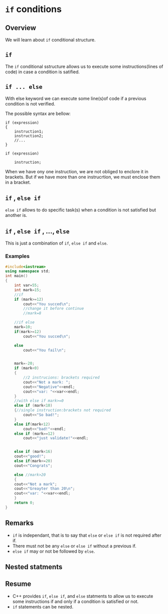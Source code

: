 # ````if```` conditions

## Overview

We will learn about ````if```` conditional structure.

## ````if````

The ````if```` conditional sstructure allows us to execute some instructions(lines of code) in case a condition is satified.

## ````if ... else````

With else keyword we can execute some line(s)of code if a previous condition is not verified.

The  possible syntax are bellow:

````x
if (expression)
{
    instruction1;
    instruction2;
    //...
}
````

````x
if (expression)

    instruction;

````

When we have ony one instruction, we are not obliged to enclore it in brackets. But if we have more than one instrucrtion, we must enclose them in a bracket.

## ````if```` , ````else if````

````else if```` allows to do specific task(s) when a condition is not satisfied but another is.

## ````if```` , ````else if```` , ..., ````else````

This is just a combination of ````if````, ````else if```` and ````else````.

### Examples

````C++
#include<iostream>
using namespace std;
int main()
{
    int var=55;
    int mark=15;
    //if
    if (mark>=12)
        cout<<"You succed\n";
        //change it before continue
        //mark=8

    //if else
    mark=10;
    if(mark>=12)
        cout<<"You succed\n";

    else
        cout<<"You fail\n";


    mark=-20;
    if (mark<0)
    {
        //2 instrucions: brackets required
        cout<<"Not a mark: ";
        cout<<"Negative"<<endl;
        cout<<"var: "<<var<<endl;
    }
    //with else if mark>=0
    else if (mark<10)
    {//single instruction:brackets not required
        cout<<"So bad!";
    }
    else if(mark<12)
        cout<<"bad!"<<endl;
    else if (mark==12)
        cout<<"just validate!"<<endl;


    else if (mark<16)
    cout<<"good!";
    else if(mark<=20)
    cout<<"Congrats";

    else //mark>20
    {
    cout<<"Not a mark";
    cout<<"Greayter than 20\n";
    cout<<"var: "<<var<<endl;
    }
    return 0;
}
````

## Remarks

* ````if```` is independant, that is to say that ````else```` or ````else if```` is not required after if.
* There must not be any ````else```` or ````else if```` without a previous if.
* ````else if```` may or not be followed by ````else````.

## Nested statments

## Resume

* C++ provides ````if````, ````else if````, and ````else```` statments to allow us to execute some instructions if and only if a condition is satisfied or not.
* ````if```` statements can be nested.
